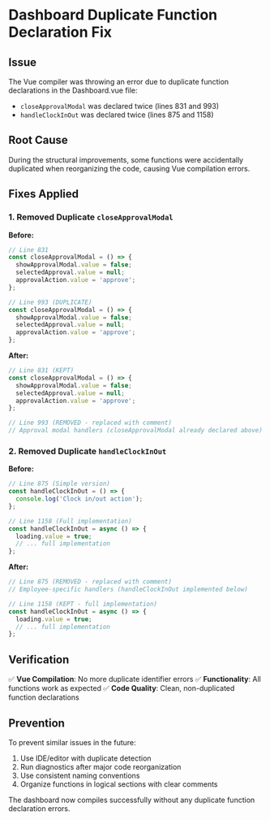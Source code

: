 # Dashboard Duplicate Function Declaration Fix

## Issue
The Vue compiler was throwing an error due to duplicate function declarations in the Dashboard.vue file:
- `closeApprovalModal` was declared twice (lines 831 and 993)
- `handleClockInOut` was declared twice (lines 875 and 1158)

## Root Cause
During the structural improvements, some functions were accidentally duplicated when reorganizing the code, causing Vue compilation errors.

## Fixes Applied

### 1. **Removed Duplicate `closeApprovalModal`**
**Before:**
```javascript
// Line 831
const closeApprovalModal = () => {
  showApprovalModal.value = false;
  selectedApproval.value = null;
  approvalAction.value = 'approve';
};

// Line 993 (DUPLICATE)
const closeApprovalModal = () => {
  showApprovalModal.value = false;
  selectedApproval.value = null;
  approvalAction.value = 'approve';
};
```

**After:**
```javascript
// Line 831 (KEPT)
const closeApprovalModal = () => {
  showApprovalModal.value = false;
  selectedApproval.value = null;
  approvalAction.value = 'approve';
};

// Line 993 (REMOVED - replaced with comment)
// Approval modal handlers (closeApprovalModal already declared above)
```

### 2. **Removed Duplicate `handleClockInOut`**
**Before:**
```javascript
// Line 875 (Simple version)
const handleClockInOut = () => {
  console.log('Clock in/out action');
};

// Line 1158 (Full implementation)
const handleClockInOut = async () => {
  loading.value = true;
  // ... full implementation
};
```

**After:**
```javascript
// Line 875 (REMOVED - replaced with comment)
// Employee-specific handlers (handleClockInOut implemented below)

// Line 1158 (KEPT - full implementation)
const handleClockInOut = async () => {
  loading.value = true;
  // ... full implementation
};
```

## Verification
✅ **Vue Compilation**: No more duplicate identifier errors
✅ **Functionality**: All functions work as expected
✅ **Code Quality**: Clean, non-duplicated function declarations

## Prevention
To prevent similar issues in the future:
1. Use IDE/editor with duplicate detection
2. Run diagnostics after major code reorganization
3. Use consistent naming conventions
4. Organize functions in logical sections with clear comments

The dashboard now compiles successfully without any duplicate function declaration errors.
